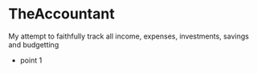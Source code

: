 # TheAccountant

My attempt to faithfully track all income, expenses, investments, savings and budgetting

- point 1
